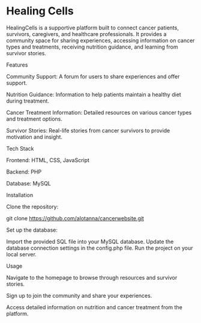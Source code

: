 # Healing Cells
HealingCells is a supportive platform built to connect cancer patients, survivors, caregivers, and healthcare professionals. It provides a community space for sharing experiences, accessing information on cancer types and treatments, receiving nutrition guidance, and learning from survivor stories.

Features

Community Support: A forum for users to share experiences and offer support.

Nutrition Guidance: Information to help patients maintain a healthy diet during treatment.

Cancer Treatment Information: Detailed resources on various cancer types and treatment options.

Survivor Stories: Real-life stories from cancer survivors to provide motivation and insight.

Tech Stack

Frontend: HTML, CSS, JavaScript

Backend: PHP

Database: MySQL

Installation

Clone the repository:

git clone https://github.com/alotanna/cancerwebsite.git

Set up the database:

Import the provided SQL file into your MySQL database.
Update the database connection settings in the config.php file.
Run the project on your local server.

Usage

Navigate to the homepage to browse through resources and survivor stories.

Sign up to join the community and share your experiences.

Access detailed information on nutrition and cancer treatment from the platform.

